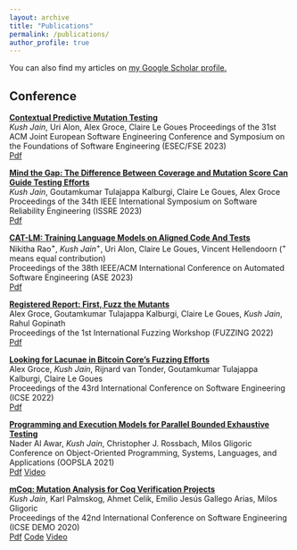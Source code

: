 ```yaml
---
layout: archive
title: "Publications"
permalink: /publications/
author_profile: true
---
```


You can also find my articles on <u><a href="https://scholar.google.com/citations?user=YBZt0-AAAAAJ&hl=en">my Google Scholar profile</a>.</u>

## Conference ##
[**Contextual Predictive Mutation Testing**](https://arxiv.org/pdf/2309.02389.pdf)<br/>
*Kush Jain*, Uri Alon, Alex Groce, Claire Le Goues
Proceedings of the 31st ACM Joint European Software Engineering Conference and Symposium on the Foundations of Software Engineering (ESEC/FSE 2023)<br/>
[Pdf](https://arxiv.org/pdf/2309.02389.pdf)

[**Mind the Gap: The Difference Between Coverage and Mutation Score Can Guide Testing Efforts**](https://arxiv.org/pdf/2309.02395.pdf)<br/>
*Kush Jain*, Goutamkumar Tulajappa Kalburgi, Claire Le Goues, Alex Groce  
Proceedings of the 34th IEEE International Symposium on Software Reliability Engineering (ISSRE 2023)<br/>
[Pdf](https://arxiv.org/pdf/2309.02395.pdf)

[**CAT-LM: Training Language Models on Aligned Code And Tests**](https://arxiv.org/pdf/2310.01602.pdf)<br/>
Nikitha Rao<sup>+</sup>, *Kush Jain<sup>+</sup>*, Uri Alon, Claire Le Goues, Vincent Hellendoorn (<sup>+</sup> means equal contribution)  
Proceedings of the 38th IEEE/ACM International Conference on Automated Software Engineering (ASE 2023)<br/>
[Pdf](https://arxiv.org/pdf/2310.01602.pdf)

[**Registered Report: First, Fuzz the Mutants**](https://agroce.github.io/fuzzing22.pdf)<br/>
Alex Groce, Goutamkumar Tulajappa Kalburgi, Claire Le Goues, *Kush Jain*, Rahul Gopinath  
Proceedings of the 1st International Fuzzing Workshop (FUZZING 2022)<br/>
[Pdf](https://agroce.github.io/fuzzing22.pdf)

[**Looking for Lacunae in Bitcoin Core’s Fuzzing Efforts**](https://agroce.github.io/icse22.pdf)<br/>
Alex Groce, *Kush Jain*, Rijnard van Tonder, Goutamkumar Tulajappa Kalburgi, Claire Le Goues  
Proceedings of the 43rd International Conference on Software Engineering (ICSE 2022)<br/>
[Pdf](https://agroce.github.io/icse22.pdf)

[**Programming and Execution Models for Parallel Bounded Exhaustive Testing**](https://dl.acm.org/doi/10.1145/3485543)<br/>
Nader Al Awar, *Kush Jain*, Christopher J. Rossbach, Milos Gligoric  
Conference on Object-Oriented Programming, Systems, Languages, and Applications (OOPSLA 2021)<br/>
[Pdf](https://users.ece.utexas.edu/~gligoric/papers/AlAwarETAL21Tempo.pdf)
[Video](https://www.youtube.com/watch?v=AiWmULuZ8mY)

[**mCoq: Mutation Analysis for Coq Verification Projects**](https://ieeexplore.ieee.org/document/9270399)<br/>
*Kush Jain*, Karl Palmskog, Ahmet Celik, Emilio Jesús Gallego Arias, Milos Gligoric  
Proceedings of the 42nd International Conference on Software Engineering (ICSE DEMO 2020)<br/>
[Pdf](http://users.ece.utexas.edu/~gligoric/papers/JainETAL20mCoqTool.pdf)
[Code](https://github.com/EngineeringSoftware/mcoq)
[Video](https://www.youtube.com/watch?v=rx3353HbeVY)
